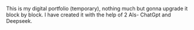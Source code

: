 This is my digital portfolio (temporary), nothing much but gonna upgrade it block by block.
I have created it with the help of 2 AIs- ChatGpt and Deepseek.
